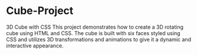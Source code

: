 # Cube-Project
3D Cube with CSS This project demonstrates how to create a 3D rotating cube using HTML and CSS. The cube is built with six faces styled using CSS and utilizes 3D transformations and animations to give it a dynamic and interactive appearance.
